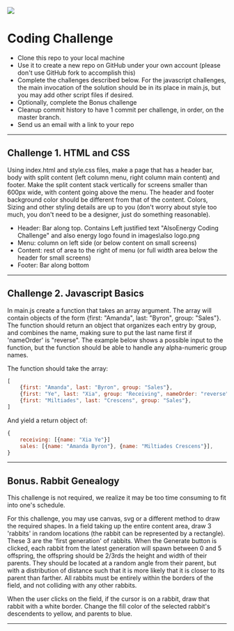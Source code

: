 ![](http://www.alsoenergy.com/wp/wp-content/uploads/FullColor_BlackTag-e1413573042293.png)

# Coding Challenge
- Clone this repo to your local machine
- Use it to create a new repo on GitHub under your own account (please don't use GitHub fork to accomplish this)
- Complete the challenges described below. For the javascript challenges, the main invocation of the solution should be in its place in main.js, but you may add other script files if desired.
- Optionally, complete the Bonus challenge
- Cleanup commit history to have 1 commit per challenge, in order, on the master branch.
- Send us an email with a link to your repo

___
## Challenge 1. HTML and CSS
Using index.html and style.css files, make a page that has a header bar, body with split content (left column menu, right column main content) and footer. Make the split content stack vertically for screens smaller than 600px wide, with content going above the menu. The header and footer background color should be different from that of the content. Colors, Sizing and other styling details are up to you (don't worry about style too much, you don't need to be a designer, just do something reasonable).

* Header: Bar along top. Contains Left justified text "AlsoEnergy Coding Challenge" and also energy logo found in images\also logo.png
* Menu: column on left side (or below content on small screens)
* Content: rest of area to the right of menu (or full width area below the header for small screens)
* Footer: Bar along bottom

___
## Challenge 2. Javascript Basics
In main.js create a function that takes an array argument. The array will contain objects of the form 
{first: "Amanda", last: "Byron", group: "Sales"}.
The function should return an object that organizes each entry by group, and combines the name, making sure to put the last name first if 'nameOrder' is "reverse". The example below shows a possible input to the function, but the function should be able to handle any alpha-numeric group names.


The function should take the array:
```javascript
[
    {first: "Amanda", last: "Byron", group: "Sales"},
    {first: "Ye", last: "Xia", group: "Receiving", nameOrder: "reverse"},
    {first: "Miltiades", last: "Crescens", group: "Sales"},
]
```
And yield a return object of:
```javascript
{ 
    receiving: [{name: "Xia Ye"}]
    sales: [{name: "Amanda Byron"}, {name: "Miltiades Crescens"}],       
}
```
___
## Bonus. Rabbit Genealogy 
 This challenge is not required, we realize it may be too time consuming to fit into one's schedule.
 
 For this challenge, you may use canvas, svg or a different method to draw the required shapes. In a field taking up the entire content area, draw 3 'rabbits' in random locations (the rabbit can be represented by a rectangle). These 3 are the 'first generation' of rabbits.  When the Generate button is clicked, each rabbit from the latest generation will spawn between 0 and 5 offspring, the offspring should be 2/3rds the height and width of their parents. They should be located at a random angle from their parent, but with a distribution of distance such that it is more likely that it is closer to its parent than farther. All rabbits must be entirely within the borders of the field, and not colliding with any other rabbits.

When the user clicks on the field, if the cursor is on a rabbit, draw that rabbit with a white border.  Change the fill color of the selected rabbit's descendents to yellow, and parents to blue.
___
